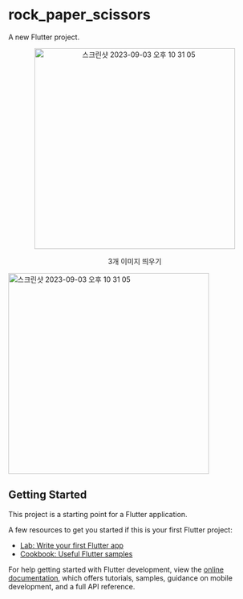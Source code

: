 # rock_paper_scissors

A new Flutter project.

<p align="center">
  <img width="400" alt="스크린샷 2023-09-03 오후 10 31 05" src="https://github.com/hangunhee39/flutter_study/assets/77563098/318a0b27-f5a9-4624-953c-7822838bfe6e">
  <figcaption align="center">3개 이미지 띄우기</figcaption>
</p>
<img width="400" alt="스크린샷 2023-09-03 오후 10 31 05" src="https://github.com/hangunhee39/flutter_study/assets/77563098/318a0b27-f5a9-4624-953c-7822838bfe6e">


## Getting Started

This project is a starting point for a Flutter application.

A few resources to get you started if this is your first Flutter project:

- [Lab: Write your first Flutter app](https://docs.flutter.dev/get-started/codelab)
- [Cookbook: Useful Flutter samples](https://docs.flutter.dev/cookbook)

For help getting started with Flutter development, view the
[online documentation](https://docs.flutter.dev/), which offers tutorials,
samples, guidance on mobile development, and a full API reference.
